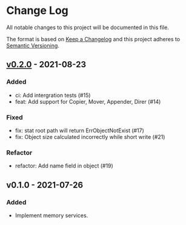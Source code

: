 # Change Log

All notable changes to this project will be documented in this file.

The format is based on [Keep a Changelog](https://keepachangelog.com/)
and this project adheres to [Semantic Versioning](https://semver.org/).

## [v0.2.0] - 2021-08-23

### Added

- ci: Add intergration tests (#15)
- feat: Add support for Copier, Mover, Appender, Direr (#14)

### Fixed

- fix: stat root path will return ErrObjectNotExist (#17)
- fix: Object size calculated incorrectly while short write (#21)

### Refactor

- refactor: Add name field in object (#19)

## v0.1.0 - 2021-07-26

### Added

- Implement memory services.

[v0.2.0]: https://github.com/beyondstorage/go-service-memory/compare/v0.1.0...v0.2.0 
